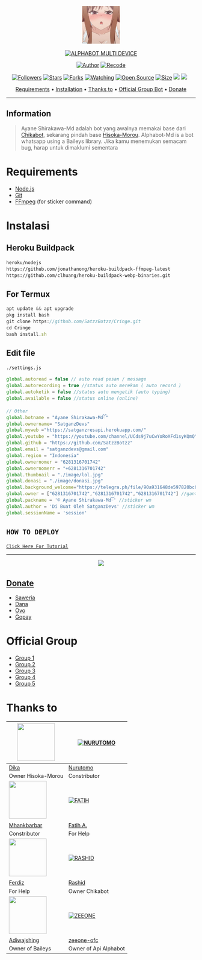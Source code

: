 <p align="center">
<img src="https://github.com/SatzzBotzz/Cringe/blob/master/image/lol.jpg" alt="AYANE SHIRAKAWA" width="100"/>


</p>
<p align="center">
<a href="#"><img title="ALPHABOT MULTI DEVICE" src="https://img.shields.io/badge/AYANE SHIRAKAWA MULTI DEVICE-green?colorA=%23ff0000&colorB=%23017e40&style=for-the-badge"></a>
</p>
<p align="center">
<a href="https://github.com/DikaArdnt"><img title="Author" src="https://img.shields.io/badge/Author-Dika-red.svg?style=for-the-badge&logo=github"></a>
<a href="https://github.com/SatzzBotzz/Cringe"><img title="Recode" src="https://img.shields.io/badge/Recode-ZeeoneOfc-red.svg?style=for-the-badge&logo=github"></a>
</p>
<p align="center">
<a href="https://github.com/SatzzBotzz/followers"><img title="Followers" src="https://img.shields.io/github/followers/zeeone-ofc?color=red&style=flat-square"></a>
<a href="https://github.com/SatzzBotzz/Cringe/stargazers/"><img title="Stars" src="https://img.shields.io/github/stars/SatzzBotzz/Cringe?color=blue&style=flat-square"></a>
<a href="https://github.com/SatzzBotzz/Cringe/network/members"><img title="Forks" src="https://img.shields.io/github/forks/SatzzBotzz/Cringe?color=red&style=flat-square"></a>
<a href="https://github.com/SatzzBotzz/Cringe/watchers"><img title="Watching" src="https://img.shields.io/github/watchers/SatzzBotzz/Cringe?label=Watchers&color=blue&style=flat-square"></a>
<a href="https://github.com/SatzzBotzz/Cringe"><img title="Open Source" src="https://badges.frapsoft.com/os/v2/open-source.svg?v=103"></a>
<a href="https://github.com/SatzzBotzz/Cringe/"><img title="Size" src="https://img.shields.io/github/repo-size/SatzzBotzz/Cringe?style=flat-square&color=green"></a>
<a href="https://hits.seeyoufarm.com"><img src="https://hits.seeyoufarm.com/api/count/incr/badge.svg?url=https%3A%2F%2Fgithub.com%2Fzeeone-ofc%2FAlphabot-Md&count_bg=%2379C83D&title_bg=%23555555&icon=probot.svg&icon_color=%2300FF6D&title=hits&edge_flat=false"/></a>
<a href="https://github.com/SatzzBotzz/Cringe/graphs/commit-activity"><img height="20" src="https://img.shields.io/badge/Maintained%3F-yes-green.svg"></a>&nbsp;&nbsp;
</p>

<p align="center">
  <a href="https://github.com/SatzzBotzz/Cringe#requirements">Requirements</a> •
  <a href="https://github.com/SatzzBotzz/Cringe#instalasi">Installation</a> •
  <a href="https://github.com/SatzzBotzz/Cringe#thanks-to">Thanks to</a> •
  <a href="https://github.com/SatzzBotzz/Cringe#Official-Group"> Official Group Bot</a> •
  <a href="https://github.com/SatzzBotzz/Cringe#donate">Donate</a>
</p>
</div>


---

## Information
> Ayane Shirakawa-Md adalah bot yang awalnya memakai base dari [Chikabot](https://github.com/rashidsiregar28/chikabot/blob/main/README.md), sekarang pindah base [Hisoka-Morou](https://github.com/DikaArdnt/Hisoka-Morou). Alphabot-Md is a bot whatsapp using a Baileys library.
> Jika kamu menemukan semacam bug, harap untuk dimaklumi sementara

# Requirements
* [Node.js](https://nodejs.org/en/)
* [Git](https://git-scm.com/downloads)
* [FFmpeg](https://github.com/BtbN/FFmpeg-Builds/releases/download/autobuild-2020-12-08-13-03/ffmpeg-n4.3.1-26-gca55240b8c-win64-gpl-4.3.zip) (for sticker command)

# Instalasi
## Heroku Buildpack
```bash
heroku/nodejs
https://github.com/jonathanong/heroku-buildpack-ffmpeg-latest
https://github.com/clhuang/heroku-buildpack-webp-binaries.git
```
## For Termux
```ts
apt update && apt upgrade
pkg install bash
git clone https://github.com/SatzzBotzz/Cringe.git
cd Cringe
bash install.sh
```

## Edit file
`./settings.js`
```ts
global.autoread = false // auto read pesan / message
global.autorecording = true //status auto merekam ( auto record )
global.autoketik = false //status auto mengetik (auto typing)
global.available = false //status online (online)

// Other
global.botname = "Ayane Shirakawa-Mdོ"
global.ownername= "SatganzDevs"
global.myweb ="https://satganzresapi.herokuapp.com/"
global.youtube = "https://youtube.com/channel/UCds9j7uCwYoRoXFd1syKQmQ"
global.github = "https://github.com/SatzzBotzz"
global.email = "satganzdevs@gmail.com"
global.region = "Indonesia"
global.ownernomer = "6281316701742"
global.ownernomerr = "+6281316701742"
global.thumbnail = "./image/lol.jpg"
global.donasi = "./image/donasi.jpg"
global.background_welcome="https://telegra.ph/file/90a931648de597820bc08.jpg" // maks size 30kb, agar welcome image nya tdk delay
global.owner = ["6281316701742","6281316701742","6281316701742"] //ganti agar fitur owner bisa di gunakan
global.packname = '© Ayane Shirakawa-Mdོ' //sticker wm
global.author = 'Di Buat Oleh SatganzDevs' //sticker wm
global.sessionName = 'session'
```

## ```HOW TO DEPLOY```

[`Click Here For Tutorial`](https://youtu.be/SdKHkld2NcI)<br>

----------

<p align="center">
  <a href="https://youtu.be/SdKHkld2NcI"><img src="https://a.top4top.io/p_2081imvxm1.jpg" />
</p>

## Donate
- [Saweria](https://saweria.co/SatganzDevs)
- [Dana](https://j.top4top.io/p_20532posd1.jpg)
- [Ovo](https://h.top4top.io/p_2053vk0uw1.jpg)
- [Gopay](https://i.top4top.io/p_2053em3vh1.jpg)

# Official Group
- [Group 1](https://chat.whatsapp.com/LojZCGWIuMsHvLx6Vf89BI)
- [Group 2](https://chat.whatsapp.com/E2o6zHNgIVdLK1wE0vtlq1)
- [Group 3](https://chat.whatsapp.com/E2o6zHNgIVdLK1wE0vtlq1)
- [Group 4](https://chat.whatsapp.com/KIT0oWesg3HJWOpljhaH6V)
- [Group 5](https://chat.whatsapp.com/ELa7GhU0sP4EvXcVimQYtz)

# Thanks to
<a href="https://github.com/DikaArdnt"><img src="https://github.com/DikaArdnt.png?size=100" width="100" height="100"></a> | [![NURUTOMO](https://github.com/Nurutomo.png?size=100)](https://github.com/Nurutomo) 
---|---
[Dika](https://github.com/DikaArdnt)  | [Nurutomo](https://github.com/Nurutomo)
Owner Hisoka-Morou | Constributor |
<a href="https://github.com/MhankBarBar"><img src="https://github.com/MhankBarBar.png?size=100" width="100" height="100"></a> | [![FATIH](https://github.com/fatiharridho.png?size=100)](https://github.com/fatiharridho) 
[Mhankbarbar](https://github.com/MhankBarBar)  | [Fatih A.](https://github.com/fatiharridho)
Constributor | For Help |
<a href="https://github.com/FERDIZ-afk"><img src="https://github.com/FERDIZ-afk.png?size=100" width="100" height="100"></a> | [![RASHID](http://github.com/rashidsiregar28.png?size=100)](http://github.com/rashidsiregar28) 
[Ferdiz](https://github.com/FERDIZ-afk)  | [Rashid](https://github.com/rashidsiregar28)
For Help | Owner Chikabot |
<a href="https://github.com/adiwajshing"><img src="https://github.com/adiwajshing.png?size=100" width="100" height="100"></a> | [![ZEEONE](http://github.com/zeeone-ofc.png?size=100)](http://github.com/zeeone-ofc) 
[Adiwajshing](https://github.com/adiwajshing) | [zeeone-ofc](https://zeeone-ofc.github.io)
Owner of Baileys | Owner of Api Alphabot |

